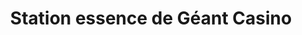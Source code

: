 ---
title: "Station essence de Géant Casino"
url: /villefranche-sur-saone/station-essence-de-geant-casino/
shop: gaz
---